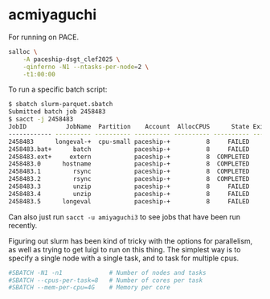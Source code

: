 # acmiyaguchi

For running on PACE.

```bash
salloc \
    -A paceship-dsgt_clef2025 \
    -qinferno -N1 --ntasks-per-node=2 \
    -t1:00:00
```

To run a specific batch script:

```bash
$ sbatch slurm-parquet.sbatch
Submitted batch job 2458483
$ sacct -j 2458483
JobID           JobName  Partition    Account  AllocCPUS      State ExitCode
------------ ---------- ---------- ---------- ---------- ---------- --------
2458483      longeval-+  cpu-small paceship-+          8     FAILED      2:0
2458483.bat+      batch            paceship-+          8     FAILED      2:0
2458483.ext+     extern            paceship-+          8  COMPLETED      0:0
2458483.0      hostname            paceship-+          8  COMPLETED      0:0
2458483.1         rsync            paceship-+          8  COMPLETED      0:0
2458483.2         rsync            paceship-+          8  COMPLETED      0:0
2458483.3         unzip            paceship-+          8     FAILED      2:0
2458483.4         unzip            paceship-+          8     FAILED      2:0
2458483.5      longeval            paceship-+          8     FAILED      2:0
```

Can also just run `sacct -u amiyaguchi3` to see jobs that have been run recently.

Figuring out slurm has been kind of tricky with the options for parallelism, as well as trying to get luigi to run on this thing.
The simplest way is to specify a single node with a single task, and to task for multiple cpus.

```bash
#SBATCH -N1 -n1             # Number of nodes and tasks
#SBATCH --cpus-per-task=8   # Number of cores per task
#SBATCH --mem-per-cpu=4G    # Memory per core
```
